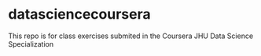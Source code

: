 # datasciencecoursera
This repo is for class exercises submited in the Coursera JHU Data Science Specialization


